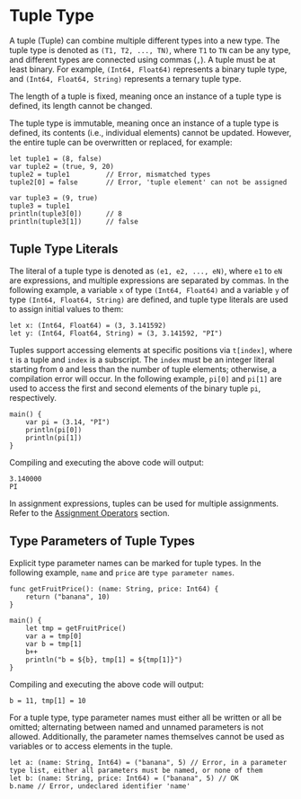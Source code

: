 # Tuple Type

A tuple (Tuple) can combine multiple different types into a new type. The tuple type is denoted as `(T1, T2, ..., TN)`, where `T1` to `TN` can be any type, and different types are connected using commas (`,`). A tuple must be at least binary. For example, `(Int64, Float64)` represents a binary tuple type, and `(Int64, Float64, String)` represents a ternary tuple type.

The length of a tuple is fixed, meaning once an instance of a tuple type is defined, its length cannot be changed.

The tuple type is immutable, meaning once an instance of a tuple type is defined, its contents (i.e., individual elements) cannot be updated. However, the entire tuple can be overwritten or replaced, for example:

<!-- compile.error -->

```cangjie
let tuple1 = (8, false)
var tuple2 = (true, 9, 20)
tuple2 = tuple1         // Error, mismatched types
tuple2[0] = false       // Error, 'tuple element' can not be assigned

var tuple3 = (9, true)
tuple3 = tuple1
println(tuple3[0])      // 8
println(tuple3[1])      // false
```

## Tuple Type Literals

The literal of a tuple type is denoted as `(e1, e2, ..., eN)`, where `e1` to `eN` are expressions, and multiple expressions are separated by commas. In the following example, a variable `x` of type `(Int64, Float64)` and a variable `y` of type `(Int64, Float64, String)` are defined, and tuple type literals are used to assign initial values to them:

<!-- compile -->

```cangjie
let x: (Int64, Float64) = (3, 3.141592)
let y: (Int64, Float64, String) = (3, 3.141592, "PI")
```

Tuples support accessing elements at specific positions via `t[index]`, where `t` is a tuple and `index` is a subscript. The `index` must be an integer literal starting from `0` and less than the number of tuple elements; otherwise, a compilation error will occur. In the following example, `pi[0]` and `pi[1]` are used to access the first and second elements of the binary tuple `pi`, respectively.
<!-- verify -->

```cangjie
main() {
    var pi = (3.14, "PI")
    println(pi[0])
    println(pi[1])
}
```

Compiling and executing the above code will output:

```text
3.140000
PI
```

In assignment expressions, tuples can be used for multiple assignments. Refer to the [Assignment Operators](./basic_operators.md#assignment-operators) section.

## Type Parameters of Tuple Types

Explicit type parameter names can be marked for tuple types. In the following example, `name` and `price` are `type parameter names`.

<!-- verify -->

```cangjie
func getFruitPrice(): (name: String, price: Int64) {
    return ("banana", 10)
}

main() {
    let tmp = getFruitPrice()
    var a = tmp[0]
    var b = tmp[1]
    b++
    println("b = ${b}, tmp[1] = ${tmp[1]}")
}
```

Compiling and executing the above code will output:

```text
b = 11, tmp[1] = 10
```

For a tuple type, type parameter names must either all be written or all be omitted; alternating between named and unnamed parameters is not allowed. Additionally, the parameter names themselves cannot be used as variables or to access elements in the tuple.

<!-- compile.error -->

```cangjie
let a: (name: String, Int64) = ("banana", 5) // Error, in a parameter type list, either all parameters must be named, or none of them
let b: (name: String, price: Int64) = ("banana", 5) // OK
b.name // Error, undeclared identifier 'name'
```